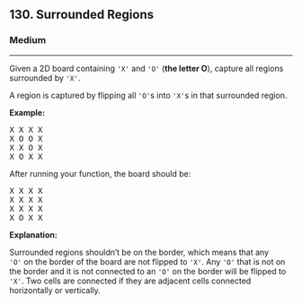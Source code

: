 <h2>130. Surrounded Regions</h2><h3>Medium</h3><hr><div><p>Given a 2D board containing <code>'X'</code> and <code>'O'</code> (<strong>the letter O</strong>), capture all regions surrounded by <code>'X'</code>.</p>

<p>A region is captured by flipping all <code>'O'</code>s into <code>'X'</code>s in that surrounded region.</p>

<p><strong>Example:</strong></p>

<pre>X X X X
X O O X
X X O X
X O X X
</pre>

<p>After running your function, the board should be:</p>

<pre>X X X X
X X X X
X X X X
X O X X
</pre>

<p><strong>Explanation:</strong></p>

<p>Surrounded regions shouldn’t be on the border, which means that any <code>'O'</code>&nbsp;on the border of the board are not flipped to <code>'X'</code>. Any <code>'O'</code>&nbsp;that is not on the border and it is not connected to an <code>'O'</code>&nbsp;on the border will be flipped to <code>'X'</code>. Two cells are connected if they are adjacent cells connected horizontally or vertically.</p>
</div>
